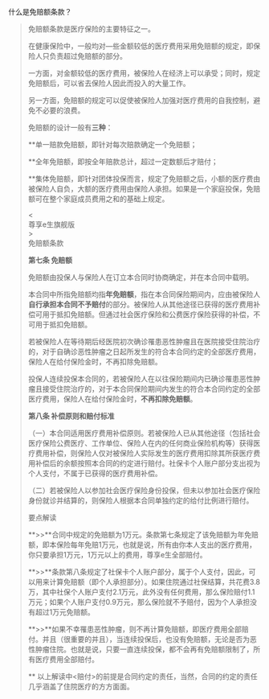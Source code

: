 什么是免赔额条款？

> 免赔额条款是医疗保险的主要特征之一。
>
> 在健康保险中，一般均对—些金额较低的医疗费用采用免赔额的规定，即保险人只负责超过免赔额的部分。
>
> 一方面，对金额较低的医疗费用，被保险人在经济上可以承受；同时，规定免赔额后，可以省去保险人因此而投入的大量工作。
>
> 另一方面，免赔额的规定可以促使被保险人加强对医疗费用的自我控制，避免不必要的浪费。
>
> 免赔额的设计一般有**三种**：
>
> \*\*单一赔款免赔额，即针对每次赔款确定一个免赔额；
>
> \*\*全年免赔额，即按全年赔款总计，超过一定数额后才赔付；
>
> \*\*集体免赔额，即针对团体投保而言，规定了免赔额之后，小额的医疗费由被保险人自负，大额的医疗费用由保险人承担。如果是一个家庭投保，免赔额可在整个家庭成员费用之和的基础上规定。
>
> &lt;  
> 尊享e生旗舰版  
> &gt;  
> 免赔额条款
>
> **第七条 免赔额**
>
> 免赔额由投保人与保险人在订立本合同时协商确定，并在本合同中载明。
>
> 本合同中所指免赔额均指**年免赔额**，指在本合同保险期间内，应由被保险人**自行承担本合同不予赔付**的部分。被保险人从其他途径已获得的医疗费用补偿可用于抵扣免赔额。但通过社会医疗保险和公费医疗保险获得的补偿，不可用于抵扣免赔额。
>
> 若被保险人在等待期后经医院初次确诊罹患恶性肿瘤且在医院接受住院治疗的，对于自确诊恶性肿瘤之日起所发生的符合本合同约定的全部医疗费用，保险人在给付保险金时，不再扣除免赔额。
>
> 投保人连续投保本合同的，若被保险人在以往保险期间内已确诊罹患恶性肿瘤且接受住院治疗的，对于本合同保险期间内发生的符合本合同约定的全部医疗费用，保险人在给付保险金时，**不再扣除免赔额**。
>
> **第八条 补偿原则和赔付标准**
>
> （一）本合同适用医疗费用补偿原则。若被保险人已从其他途径（包括社会医疗保险公费医疗、工作单位、保险人在内的任何商业保险机构等）获得医疗费用补偿，则保险人仅对被保险人实际发生的医疗费用扣除其所获医疗费用补偿后的余额按照本合同的约定进行赔付。社保卡个人账户部分支出视为个人支付，不属于已获得的医疗费用补偿。
>
> （二）若被保险人以参加社会医疗保险身份投保，但未以参加社会医疗保险身份就诊并结算的，则保险人根据本合同单独约定的给付比例进行赔付。
>
> 要点解读
>
> **&gt;&gt;**合同中规定的免赔额为1万元。条款第七条规定了该免赔额为年免赔额，即本保险每年免赔1万元，也就是说，所有由你本人支出的医疗费用，你只要承担1万元，1万元以上的费用，尊享e生全部赔付。
>
> **&gt;&gt;**条款第八条规定了社保卡个人账户部分，属于个人支付，因此，可以用来计算免赔额（即个人承担部分）。如果住院通过社保结算，共花费3.8万，其中社保个人账户支付2.1万元，此外没有任何费用，那么保险赔付1.1万元；如果个人账户支付0.9万元，那么保险就不予赔付，因为个人承担没有超过1万元免赔额。
>
> **&gt;&gt;**如果不幸罹患恶性肿瘤，则不再计算免赔额，即医疗费用全部赔付。并且（很重要的并且），当连续投保后，也没有免赔额，无论是否为恶性肿瘤住院。也就是说，只要一直连续投保，都不会再有免赔额限制了，所有医疗费用全部赔付。
>
>
>
> \*\* 以上解读中&lt;赔付&gt;的前提是合同约定的责任，当然，合同的约定的责任几乎涵盖了住院医疗的方方面面。




